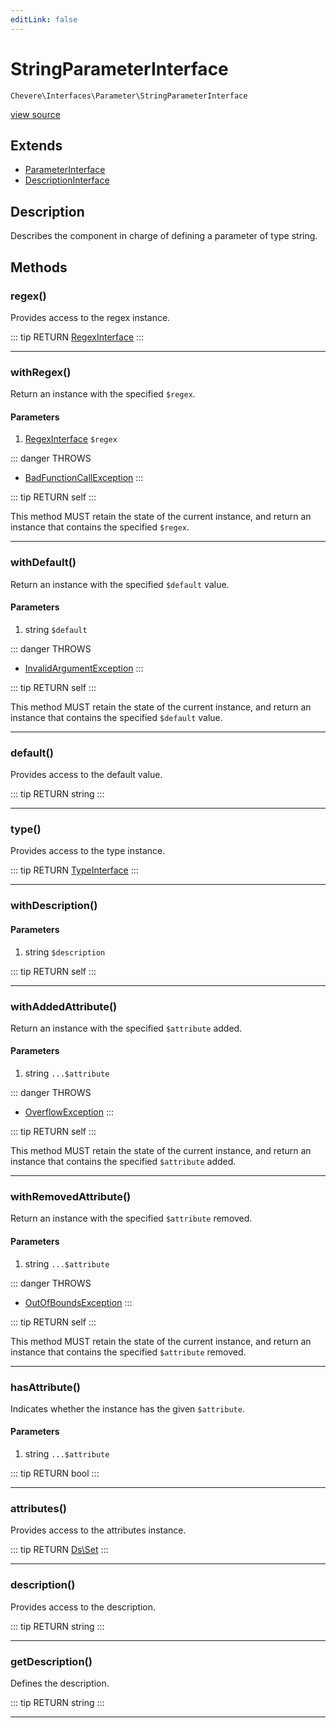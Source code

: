 ```yaml
---
editLink: false
---
```


# StringParameterInterface

`Chevere\Interfaces\Parameter\StringParameterInterface`

[view source](https://github.com/chevere/chevere/blob/master/src/Chevere/Interfaces/Parameter/StringParameterInterface.php)

## Extends

- [ParameterInterface](./ParameterInterface.md)
- [DescriptionInterface](../Common/DescriptionInterface.md)

## Description

Describes the component in charge of defining a parameter of type string.

## Methods

### regex()

Provides access to the regex instance.

::: tip RETURN
[RegexInterface](../Regex/RegexInterface.md)
:::

---

### withRegex()

Return an instance with the specified `$regex`.

#### Parameters

1. [RegexInterface](../Regex/RegexInterface.md) `$regex`

::: danger THROWS
- [BadFunctionCallException](../../Exceptions/Core/BadFunctionCallException.md) 
:::

::: tip RETURN
self
:::

This method MUST retain the state of the current instance, and return
an instance that contains the specified `$regex`.

---

### withDefault()

Return an instance with the specified `$default` value.

#### Parameters

1. string `$default`

::: danger THROWS
- [InvalidArgumentException](../../Exceptions/Core/InvalidArgumentException.md) 
:::

::: tip RETURN
self
:::

This method MUST retain the state of the current instance, and return
an instance that contains the specified `$default` value.

---

### default()

Provides access to the default value.

::: tip RETURN
string
:::

---

### type()

Provides access to the type instance.

::: tip RETURN
[TypeInterface](../Type/TypeInterface.md)
:::

---

### withDescription()

#### Parameters

1. string `$description`

::: tip RETURN
self
:::

---

### withAddedAttribute()

Return an instance with the specified `$attribute` added.

#### Parameters

1. string `...$attribute`

::: danger THROWS
- [OverflowException](../../Exceptions/Core/OverflowException.md) 
:::

::: tip RETURN
self
:::

This method MUST retain the state of the current instance, and return
an instance that contains the specified `$attribute` added.

---

### withRemovedAttribute()

Return an instance with the specified `$attribute` removed.

#### Parameters

1. string `...$attribute`

::: danger THROWS
- [OutOfBoundsException](../../Exceptions/Core/OutOfBoundsException.md) 
:::

::: tip RETURN
self
:::

This method MUST retain the state of the current instance, and return
an instance that contains the specified `$attribute` removed.

---

### hasAttribute()

Indicates whether the instance has the given `$attribute`.

#### Parameters

1. string `...$attribute`

::: tip RETURN
bool
:::

---

### attributes()

Provides access to the attributes instance.

::: tip RETURN
[Ds\Set](https://www.php.net/manual/class.ds\set)
:::

---

### description()

Provides access to the description.

::: tip RETURN
string
:::

---

### getDescription()

Defines the description.

::: tip RETURN
string
:::

---
